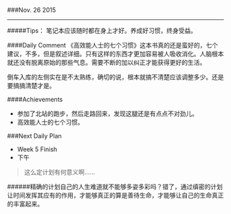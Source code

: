 ###Nov. 26 2015
***
#####Tips：
笔记本应该随时都在身上才好。养成好习惯，终身受益。

####Daily Comment
《高效能人士的七个习惯》这本书真的还是蛮好的，七个建议，不多，但是叙述详细。只有这样的东西才更加容易被人吸收消化。人脑根本就还没有脱离原始的那些气息。需要不断的加以纠正才能获得更好的生活。

倒车入库的左侧实在是不太熟练，确切的说，根本就搞不清楚应该调整多少。还是要搞搞清楚才是。

####Achievements
+ 参加了北站的跑步，然后走路回来，发现这腿还是有点点不对劲儿。
+ 高效能人士的七个习惯。

###Next Daily Plan
+ Week 5 Finish
+ 下午

> 这么定计划有何意义啊……

######精确的计划自己的人生难道就不能够多姿多彩吗？错了，通过缜密的计划让时间发挥其应有的作用，才能够真正的算是善待生命，才能够让自己的生命真正的丰富起来。